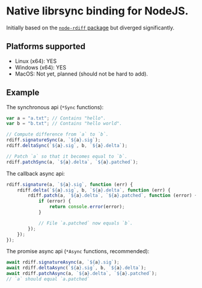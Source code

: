 # Native librsync binding for NodeJS.

Initially based on the [`node-rdiff` package](https://www.npmjs.com/package/node-rdiff) but diverged significantly.

## Platforms supported

-   Linux (x64): YES
-   Windows (x64): YES
-   MacOS: Not yet, planned (should not be hard to add).

## Example

The synchronous api (`*Sync` functions):

```js
var a = "a.txt"; // Contains "hello".
var b = "b.txt"; // Contains "hello world".

// Compute difference from `a` to `b`.
rdiff.signatureSync(a, `${a}.sig`);
rdiff.deltaSync(`${a}.sig`, b, `${a}.delta`);

// Patch `a` so that it becomes equal to `b`.
rdiff.patchSync(a, `${a}.delta`, `${a}.patched`);
```

The callback async api:

```js
rdiff.signature(a, `${a}.sig`, function (err) {
    rdiff.delta(`${a}.sig`, b, `${a}.delta`, function (err) {
        rdiff.patch(a, `${a}.delta`, `${a}.patched`, function (error) {
            if (error) {
                return console.error(error);
            }

            // File `a.patched` now equals `b`.
        });
    });
});
```

The promise async api (`*Async` functions, recommended):

```js
await rdiff.signatureAsync(a, `${a}.sig`);
await rdiff.deltaAsync(`${a}.sig`, b, `${a}.delta`);
await rdiff.patchAsync(a, `${a}.delta`, `${a}.patched`);
// `a` should equal `a.patched`
```
